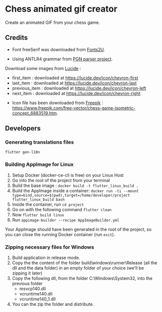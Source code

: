 # Chess animated gif creator

Create an animated GIF from your chess game.

## Credits

* Font freeSerif was downloaded from [Fonts2U](https://fr.fonts2u.com/download/free-serif.police).

* Using ANTLR4 grammar from [PGN parser project](https://github.com/bkiers/PGN-parser/blob/master/src/main/antlr4/nl/bigo/pp/PGN.g4).

Download some images from [Lucide](https://lucide.dev) :
- first_item : downloaded at https://lucide.dev/icon/chevron-first
- last_item : downloaded at https://lucide.dev/icon/chevron-last
- previous_item : downloaded at https://lucide.dev/icon/chevron-left
- next_item : downloaded at https://lucide.dev/icon/chevron-right

* Icon file has been downloaded from [Freepik](https://www.freepik.com) : https://www.freepik.com/free-vector/chess-game-isometric-concept_6883519.htm.

## Developers

### Generating translations files

`flutter gen-l10n`

### Building AppImage for Linux

1. Setup Docker (docker-ce-cli is free) on your Linux Host
2. Go into the root of the project from your terminal
3. Build the base image : `docker build -t flutter_linux_build .`
4. Build the AppImage inside a container: `docker run -ti --mount type=bind,source=$(pwd),target=/home/developer/project flutter_linux_build bash`
5. Inside the container, run `cd project`
6. Go on with the following command `flutter clean`
7. Now `flutter build linux`
8. Run `appimage-builder --recipe AppImageBuilder.yml`

Your AppImage should have been generated in the root of the project, so you can close the running Docker container (run `exit`).

### Zipping necessary files for Windows

1. Build application in release mode.
2. Copy the the content of the folder build\windows\runner\Release (all the dll and the data folder) in an empty  folder of your choice (we'll be zipping it later)
3. Copy the following dll, from the folder C:\Windows\System32, into the previous folder
    * msvcp140.dll
    * vcruntime140.dll
    * vcruntime140_1.dll
4. You can the zip the folder and distribute.
